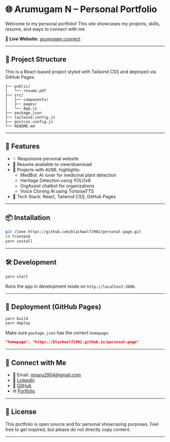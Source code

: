 # 🌐 Arumugam N – Personal Portfolio

Welcome to my personal portfolio! This site showcases my projects, skills, resume, and ways to connect with me.

🔗 **Live Website:** [arumugam.connect](https://blackwolf2902.github.io/personal-page/)

---

## 📁 Project Structure

This is a React-based project styled with Tailwind CSS and deployed via GitHub Pages.

```
├── public/
│   └── resume.pdf
├── src/
│   ├── components/
│   ├── pages/
│   └── App.js
├── package.json
├── tailwind.config.js
├── postcss.config.js
└── README.md
```

---

## 🚀 Features

- ✨ Responsive personal website
- 📄 Resume available to view/download
- 🧠 Projects with AI/ML highlights:
  - MedBot: AI rover for medicinal plant detection
  - Heritage Detection using YOLOv8
  - OrgAssist chatbot for organizations
  - Voice Cloning AI using TortoiseTTS
- 🧰 Tech Stack: React, Tailwind CSS, GitHub Pages

---

## 📦 Installation

```bash
git clone https://github.com/blackwolf2902/personal-page.git
cd frontend
yarn install
```

---

## 🛠 Development

```bash
yarn start
```

Runs the app in development mode on `http://localhost:3000`.

---

## 🚀 Deployment (GitHub Pages)

```bash
yarn build
yarn deploy
```

Make sure `package.json` has the correct `homepage`:

```json
"homepage": "https://blackwolf2902.github.io/personal-page"
```

---

## 🔗 Connect with Me

- 📧 Email: nmaru2904@gmail.com
- 🔗 [LinkedIn](https://www.linkedin.com/in/arumugam-nallasivan/)
- 🐙 [GitHub](https://github.com/blackwolf2902)
- 🌐 [Portfolio](https://blackwolf2902.github.io/personal-page/)

---

## 📄 License

This portfolio is open source and for personal showcasing purposes. Feel free to get inspired, but please do not directly copy content.

---
